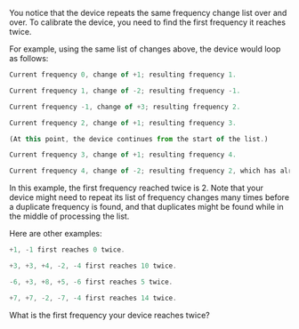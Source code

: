 You notice that the device repeats the same frequency change list over and over. To calibrate the device, you need to find the first frequency it reaches twice.

For example, using the same list of changes above, the device would loop as follows:

```js
Current frequency 0, change of +1; resulting frequency 1.

Current frequency 1, change of -2; resulting frequency -1.

Current frequency -1, change of +3; resulting frequency 2.

Current frequency 2, change of +1; resulting frequency 3.

(At this point, the device continues from the start of the list.)

Current frequency 3, change of +1; resulting frequency 4.

Current frequency 4, change of -2; resulting frequency 2, which has already been seen.
```

In this example, the first frequency reached twice is 2. Note that your device might need to repeat its list of frequency changes many times before a duplicate frequency is found, and that duplicates might be found while in the middle of processing the list.

Here are other examples:

```js
+1, -1 first reaches 0 twice.

+3, +3, +4, -2, -4 first reaches 10 twice.

-6, +3, +8, +5, -6 first reaches 5 twice.

+7, +7, -2, -7, -4 first reaches 14 twice.
```

What is the first frequency your device reaches twice?
